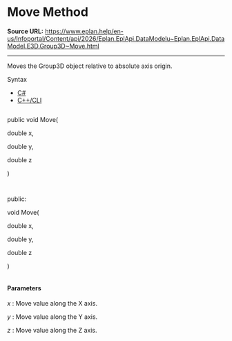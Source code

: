 # Move Method

**Source URL:** https://www.eplan.help/en-us/Infoportal/Content/api/2026/Eplan.EplApi.DataModelu~Eplan.EplApi.DataModel.E3D.Group3D~Move.html

---

Moves the Group3D object relative to absolute axis origin.

Syntax

- [C#](#i-syntax-CS)
- [C++/CLI](#i-syntax-CPP2005)

```
```
public void Move( 

   double x,

   double y,

   double z

)
```
```

```
```
public:

void Move( 

   double x,

   double y,

   double z

)
```
```

#### Parameters

*x*
:   Move value along the X axis.

*y*
:   Move value along the Y axis.

*z*
:   Move value along the Z axis.

